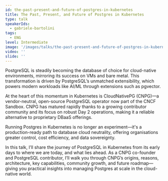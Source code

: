 ```yaml
---
id: the-past-present-and-future-of-postgres-in-kubernetes
title: The Past, Present, and Future of Postgres in Kubernetes
type: talk
speakerIds:
  - gabriele-bartolini
tags:
  - ENG
level: Intermediate
image: '/images/talks/the-past-present-and-future-of-postgres-in-kubernetes.webp'
video: ''
slide: ''
---
```


PostgreSQL is steadily becoming the database of choice for cloud-native environments, mirroring its success on VMs and bare metal. This transformation is driven by PostgreSQL’s unmatched extensibility, which powers modern workloads like AI/ML through extensions such as pgvector.

At the heart of this momentum in Kubernetes is CloudNativePG (CNPG)—a vendor-neutral, open-source PostgreSQL operator now part of the CNCF Sandbox. CNPG has matured rapidly thanks to a growing contributor community and its focus on robust Day 2 operations, making it a reliable alternative to proprietary DBaaS offerings.

Running Postgres in Kubernetes is no longer an experiment—it's a production-ready path to database cloud neutrality, offering organisations greater control, cost efficiency, and data sovereignty.

In this talk, I’ll share the journey of PostgreSQL in Kubernetes from its early days to where we are today, and what lies ahead. As a CNPG co-founder and PostgreSQL contributor, I’ll walk you through CNPG’s origins, reasons, architecture, key capabilities, community growth, and future roadmap—giving you practical insights into managing Postgres at scale in the cloud-native world.
